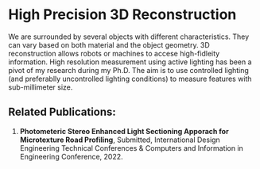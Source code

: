 # High Precision 3D Reconstruction
We are surrounded by several objects with different characteristics. They can vary based on both material and the object geometry. 
3D reconstruction allows robots or machines to accese high-fidleity information. High resolution measurement using active lighting has been 
a pivot of my research during my Ph.D. The aim is to use controlled lighting (and preferablly uncontrolled lighting conditions) to measure 
features with sub-millimeter size. 

## Related Publications:
1. **Photometeric Stereo Enhanced Light Sectioning Apporach for Microtexture Road Profiling**, 
Submitted, International Design Engineering Technical Conferences \& Computers and Information in Engineering Conference, 2022.
